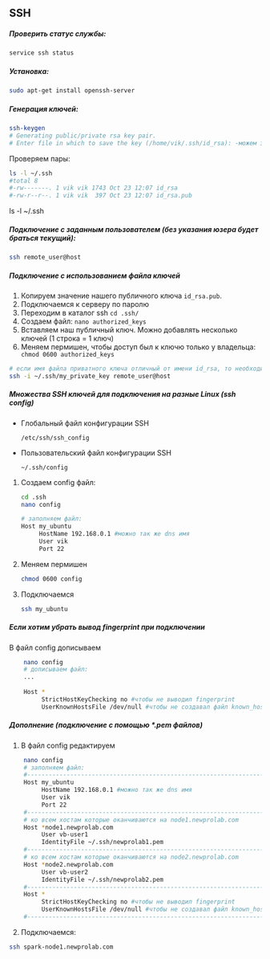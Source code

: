 ## SSH

##### Проверить статус службы:
```bash
service ssh status
```
##### Установка:
```bash
sudo apt-get install openssh-server
```
##### Генерация ключей:
```bash
ssh-keygen
# Generating public/private rsa key pair.
# Enter file in which to save the key (/home/vik/.ssh/id_rsa): -можем задать свое имя (по умолчанию id_rsa)
```
Проверяем пары:
```bash
ls -l ~/.ssh 
#total 8
#-rw-------. 1 vik vik 1743 Oct 23 12:07 id_rsa
#-rw-r--r--. 1 vik vik  397 Oct 23 12:07 id_rsa.pub
```

ls -l ~/.ssh


##### Подключение с заданным пользователем (без указания юзера будет браться текущий):
```bash
ssh remote_user@host 
```
##### Подключение с использованием файла ключей
1. Копируем значение нашего публичного ключа `id_rsa.pub`.
2. Подключаемся к серверу по паролю
3. Переходим в каталог ssh `cd .ssh/`
4. Создаем файл: `nano authorized_keys`
5. Вставляем наш публичный ключ. Можно добавлять несколько ключей (1 строка = 1 ключ)
6. Меняем пермишен, чтобы доступ был к ключю только у владельца: ` chmod 0600 authorized_keys` 

```bash
# если имя файла приватного ключа отличный от имени id_rsa, то необходимо явно указать его через параметр -i
ssh -i ~/.ssh/my_private_key remote_user@host
```


##### Множества SSH ключей для подключения на разные Linux (ssh config)
  * Глобальный файл конфигурации SSH 

    `/etc/ssh/ssh_config`
  * Пользовательский файл конфигурации SSH

    `~/.ssh/config`


1. Создаем config файл:
    ```bash
    cd .ssh
    nano config
    
    # заполняем файл:
    Host my_ubuntu
         HostName 192.168.0.1 #можно так же dns имя
         User vik
         Port 22
    ```
2. Меняем пермишен
    ```bash
    chmod 0600 config
    ```
3. Подключаемся
    ```bash
    ssh my_ubuntu
    ```
##### Если хотим убрать вывод fingerprint при подключении
В файл config дописываем
```bash
    nano config
    # дописываем файл:
    ...
         
    Host *
         StrictHostKeyChecking no #чтобы не выводил fingerprint
         UserKnownHostsFile /dev/null #чтобы не создавал файл known_host
```

##### Дополнение (подключение с помощью *.pem файлов)
1. В файл config редактируем
```bash
    nano config
    # заполняем файл:
    #---------------------------------------------------------------------------------
    Host my_ubuntu
         HostName 192.168.0.1 #можно так же dns имя
         User vik
         Port 22
    #---------------------------------------------------------------------------------
    # ко всем хостам которые оканчиваются на node1.newprolab.com    
    Host *node1.newprolab.com
         User vb-user1
         IdentityFile ~/.ssh/newprolab1.pem
    #---------------------------------------------------------------------------------     
    # ко всем хостам которые оканчиваются на node2.newprolab.com
    Host *node2.newprolab.com
         User vb-user2
         IdentityFile ~/.ssh/newprolab2.pem
    #---------------------------------------------------------------------------------
    Host *
         StrictHostKeyChecking no #чтобы не выводил fingerprint
         UserKnownHostsFile /dev/null #чтобы не создавал файл known_host
    #---------------------------------------------------------------------------------
```
2. Подключаемся:
```bash
ssh spark-node1.newprolab.com
```